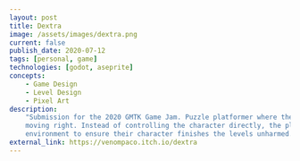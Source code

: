 ```yaml
---
layout: post
title: Dextra
image: /assets/images/dextra.png
current: false
publish_date: 2020-07-12
tags: [personal, game]
technologies: [godot, aseprite]
concepts:
    - Game Design
    - Level Design
    - Pixel Art
description:
    "Submission for the 2020 GMTK Game Jam. Puzzle platformer where the player character is always
    moving right. Instead of controlling the character directly, the player must control the
    environment to ensure their character finishes the levels unharmed."
external_link: https://venompaco.itch.io/dextra
---
```

